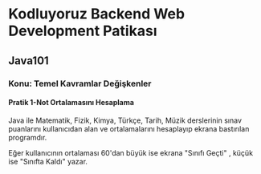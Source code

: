 # Kodluyoruz Backend Web Development Patikası

## Java101

### Konu: Temel Kavramlar Değişkenler
#### Pratik 1-Not Ortalamasını Hesaplama

Java ile Matematik, Fizik, Kimya, Türkçe, Tarih, Müzik derslerinin sınav puanlarını kullanıcıdan alan ve ortalamalarını hesaplayıp ekrana bastırılan programdır.

Eğer kullanıcının ortalaması 60'dan büyük ise ekrana "Sınıfı Geçti" , küçük ise "Sınıfta Kaldı" yazar.